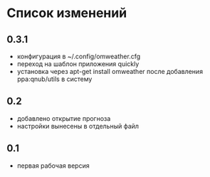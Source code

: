 Список изменений
================

0.3.1
----

* конфигурация в ~/.config/omweather.cfg
* переход на шаблон приложения quickly
* установка через apt-get install omweather после добавления ppa:qnub/utils в систему

0.2
----

* добавлено открытие прогноза
* настройки вынесены в отдельный файл


0.1
----

* первая рабочая версия
